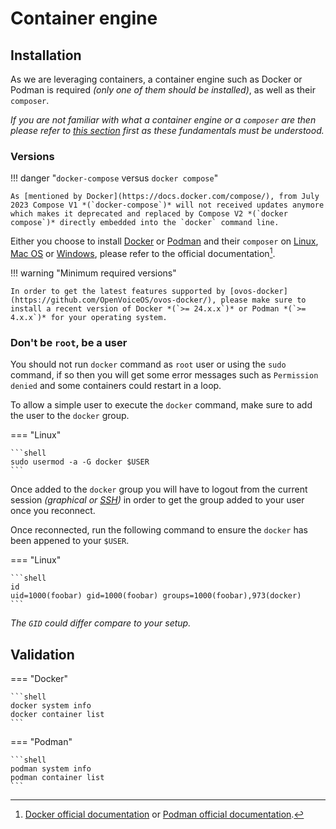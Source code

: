 # Container engine

## Installation

As we are leveraging containers, a container engine such as Docker or Podman is required *(only one of them should be installed)*, as well as their `composer`.

*If you are not familiar with what a container engine or a `composer` are then please refer to [this section](../index.md) first as these fundamentals must be understood.*

### Versions

!!! danger "`docker-compose` versus `docker compose`"

    As [mentioned by Docker](https://docs.docker.com/compose/), from July 2023 Compose V1 *(`docker-compose`)* will not received updates anymore which makes it deprecated and replaced by Compose V2 *(`docker compose`)* directly embedded into the `docker` command line.

Either you choose to install [Docker](https://www.docker.com/) or [Podman](https://podman.io/) and their `composer` on [Linux](https://en.wikipedia.org/wiki/Linux), [Mac OS](https://en.wikipedia.org/wiki/Mac_operating_systems) or [Windows](https://en.wikipedia.org/wiki/Microsoft_Windows), please refer to the official documentation[^1].

!!! warning "Minimum required versions"

    In order to get the latest features supported by [ovos-docker](https://github.com/OpenVoiceOS/ovos-docker/), please make sure to install a recent version of Docker *(`>= 24.x.x`)* or Podman *(`>= 4.x.x`)* for your operating system.

### Don't be `root`, be a user

You should not run `docker` command as `root` user or using the `sudo` command, if so then you will get some error messages such as `Permission denied` and some containers could restart in a loop.

To allow a simple user to execute the `docker` command, make sure to add the user to the `docker` group.

=== "Linux"

    ```shell
    sudo usermod -a -G docker $USER
    ```

Once added to the `docker` group you will have to logout from the current session *(graphical or [SSH](https://en.wikipedia.org/wiki/Secure_Shell))* in order to get the group added to your user once you reconnect.

Once reconnected, run the following command to ensure the `docker` has been appened to your `$USER`.

=== "Linux"

    ```shell
    id
    uid=1000(foobar) gid=1000(foobar) groups=1000(foobar),973(docker)
    ```

*The `GID` could differ compare to your setup.*

## Validation

=== "Docker"

    ```shell
    docker system info
    docker container list
    ```

=== "Podman"

    ```shell
    podman system info
    podman container list
    ```

[^1]: [Docker official documentation](https://docs.docker.com/engine/install/) or [Podman official documentation](https://podman.io/docs/installation).
